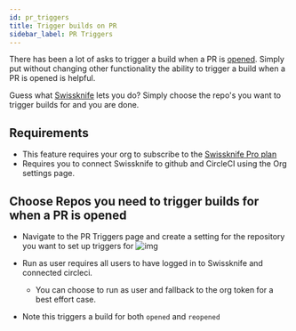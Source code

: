 ```yaml
---
id: pr_triggers
title: Trigger builds on PR
sidebar_label: PR Triggers
---
```


There has been a lot of asks to trigger a build when a PR is [opened](https://ideas.circleci.com/cloud-feature-requests/p/trigger-new-build-when-a-pull-request-is-opened). Simply put without changing other functionality the ability to trigger a build
when a PR is opened is helpful.

Guess what [Swissknife](https://beta.swissknife.dev) lets you do? Simply choose the repo's you want to
trigger builds for and you are done.

## Requirements

- This feature requires your org to subscribe to the [Swissknife Pro plan](https://beta.swissknife.dev)
- Requires you to connect Swissknife to github and CircleCI using the Org settings page.

## Choose Repos you need to trigger builds for when a PR is opened

- Navigate to the PR Triggers page and create a setting for the repository you want to set up triggers for
  ![img](/img/prt/prt_dialog.png)

- Run as user requires all users to have logged in to Swissknife and connected circleci.
  - You can choose to run as user and fallback to the org token for a best effort case.
- Note this triggers a build for both `opened` and `reopened`
